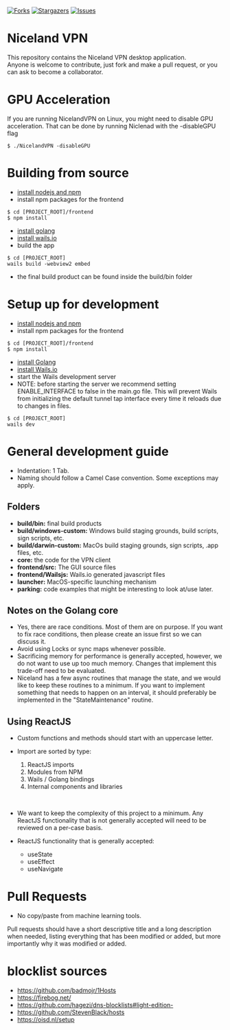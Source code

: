 [![Forks][forks-shield]][forks-url]
[![Stargazers][stars-shield]][stars-url]
[![Issues][issues-shield]][issues-url]
<!-- [![GNU License][license-shield]][license-url] -->
<!-- [![LinkedIn][linkedin-shield]][linkedin-url] -->

# Niceland VPN 
This repository contains the Niceland VPN desktop application. </br>
Anyone is welcome to contribute, just fork and make a pull request, or you can ask to become a collaborator. 

# GPU Acceleration
If you are running NicelandVPN on Linux, you might need to disable GPU acceleration. That can be done by running Niclenad with the -disableGPU flag
```
$ ./NicelandVPN -disableGPU
```

# Building from source
 - [install nodejs and npm](https://docs.npmjs.com/downloading-and-installing-node-js-and-npm)
 - install npm packages for the frontend
 ```
$ cd [PROJECT_ROOT]/frontend
$ npm install
 ```
 - [install golang](https://go.dev/doc/install)
 - [install wails.io](https://wails.io/docs/gettingstarted/installation)
 - build the app
 ```
$ cd [PROJECT_ROOT]
 wails build -webview2 embed
 ```
 - the final build product can be found inside the build/bin folder

# Setup up for development
 - [install nodejs and npm](https://docs.npmjs.com/downloading-and-installing-node-js-and-npm)
 - install npm packages for the frontend
 ```
$ cd [PROJECT_ROOT]/frontend
$ npm install
 ```
 - [install Golang](https://go.dev/doc/install)
 - [install Wails.io](https://wails.io/docs/gettingstarted/installation)
 - start the Wails development server
 - NOTE: before starting the server we recommend setting ENABLE_INTERFACE to false in the main.go file. This will prevent Wails from initializing the default tunnel tap interface every time it reloads due to changes in files.
 ```
$ cd [PROJECT_ROOT]
 wails dev
 ```

# General development guide
 - Indentation: 1 Tab.
 - Naming should follow a Camel Case convention. Some exceptions may apply.

## Folders
 - **build/bin:** final build products
 - **build/windows-custom:** Windows build staging grounds, build scripts, sign scripts, etc.
 - **build/darwin-custom:** MacOs build staging grounds, sign scripts, .app files, etc.
 - **core:** the code for the VPN client 
 - **frontend/src:** The GUI source files
 - **frontend/Wailsjs:** Wails.io generated javascript files
 - **launcher:** MacOS-specific launching mechanism
 - **parking:** code examples that might be interesting to look at/use later. 

## Notes on the Golang core 
 - Yes, there are race conditions. Most of them are on purpose. If you want to fix race conditions, then please create an issue first so we can discuss it. 
 - Avoid using Locks or sync maps whenever possible. 
 - Sacrificing memory for performance is generally accepted, however, we do not want to use up too much memory. Changes that implement this trade-off need to be evaluated.
 - Niceland has a few async routines that manage the state, and we would like to keep these routines to a minimum. If you want to implement something that needs to happen on an interval, it should preferably be implemented in the "StateMaintenance" routine.

## Using ReactJS
 - Custom functions and methods should start with an uppercase letter. 

 - Import are sorted by type:
    1. ReactJS imports
    2. Modules from NPM
    3. Wails / Golang bindings
    4. Internal components and libraries

</br>

 - We want to keep the complexity of this project to a minimum. Any ReactJS functionality that is not generally accepted will need to be reviewed on a per-case basis.

 - ReactJS functionality that is generally accepted:
    - useState
    - useEffect
    - useNavigate

# Pull Requests
 - No copy/paste from machine learning tools.

Pull requests should have a short descriptive title and a long description when needed, listing everything that has been modified or added, but more importantly why it was modified or added. 


# blocklist sources
 - https://github.com/badmojr/1Hosts
 - https://firebog.net/
 - https://github.com/hagezi/dns-blocklists#light-edition-
 - https://github.com/StevenBlack/hosts
 - https://oisd.nl/setup

[forks-shield]: https://img.shields.io/github/forks/tunnels-is/nicelandvpn-desktop?style=for-the-badge&logo=github
[forks-url]: https://github.com/tunnels-is/nicelandvpn-desktop/network/members
[stars-shield]: https://img.shields.io/github/stars/tunnels-is/nicelandvpn-desktop?style=for-the-badge&logo=github
[stars-url]: https://github.com/tunnels-is/nicelandvpn-desktop/stargazers
[issues-shield]: https://img.shields.io/github/issues/tunnels-is/nicelandvpn-desktop?style=for-the-badge&logo=github
[issues-url]: https://github.com/tunnels-is/nicelandvpn-desktop/issues
<!-- [license-shield]: https://img.shields.io/github/license/umutsevdi/Logic-Circuit-Simulator.svg?style=for-the-badge -->
<!-- [license-url]: https://github.com/umutsevdi/Logic-Circuit-Simulator/blob/main/LICENSE -->